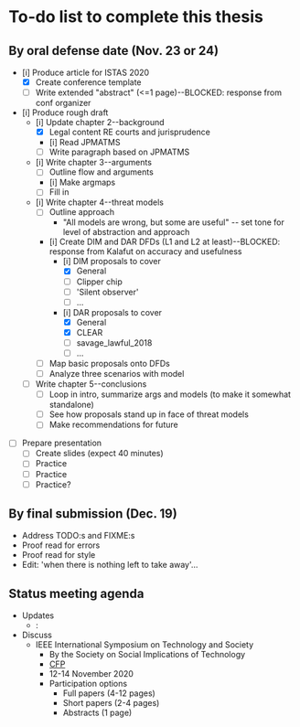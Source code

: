 # To-do list to complete this thesis

## By oral defense date (Nov. 23 or 24)

- [i] Produce article for ISTAS 2020
  - [x] Create conference template
  - [ ] Write extended "abstract" (<=1 page)--BLOCKED: response from conf organizer
- [i] Produce rough draft
  - [i] Update chapter 2--background
    - [x] Legal content RE courts and jurisprudence
    - [i] Read JPMATMS
    - [ ] Write paragraph based on JPMATMS
  - [i] Write chapter 3--arguments
    - [ ] Outline flow and arguments
    - [i] Make argmaps
    - [ ] Fill in
  - [i] Write chapter 4--threat models
    - [ ] Outline approach
      - "All models are wrong, but some are useful" -- set tone for level of abstraction and approach
    - [i] Create DIM and DAR DFDs (L1 and L2 at least)--BLOCKED: response from Kalafut on accuracy and usefulness
      - [i] DIM proposals to cover
        - [x] General
        - [ ] Clipper chip
        - [ ] 'Silent observer'
        - [ ] ...
      - [i] DAR proposals to cover
        - [x] General
        - [x] CLEAR
        - [ ] savage_lawful_2018
        - [ ] ...
    - [ ] Map basic proposals onto DFDs
    - [ ] Analyze three scenarios with model
  - [ ] Write chapter 5--conclusions
    - [ ] Loop in intro, summarize args and models (to make it somewhat standalone)
    - [ ] See how proposals stand up in face of threat models
    - [ ] Make recommendations for future
- [ ] Prepare presentation
  - [ ] Create slides (expect 40 minutes)
  - [ ] Practice
  - [ ] Practice
  - [ ] Practice?

## By final submission (Dec. 19)

- Address TODO:s and FIXME:s
- Proof read for errors
- Proof read for style
- Edit: 'when there is nothing left to take away'...

## Status meeting agenda

- Updates
  - :
- Discuss
  - IEEE International Symposium on Technology and Society
    - By the Society on Social Implications of Technology
    - [CFP](https://technologyandsociety.org/call-for-papers-ieee-international-symposium-on-technology-and-society-2020-istas-20/)
    - 12-14 November 2020
    - Participation options
      - Full papers (4-12 pages)
      - Short papers (2-4 pages)
      - Abstracts (1 page)

